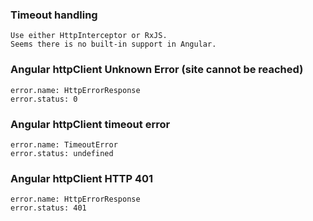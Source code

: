 ### Timeout handling
	Use either HttpInterceptor or RxJS.
 	Seems there is no built-in support in Angular.
  
### Angular httpClient Unknown Error (site cannot be reached)
	error.name: HttpErrorResponse	
 	error.status: 0
### Angular httpClient timeout error
	error.name: TimeoutError
 	error.status: undefined
### Angular httpClient HTTP 401
	error.name: HttpErrorResponse
 	error.status: 401
